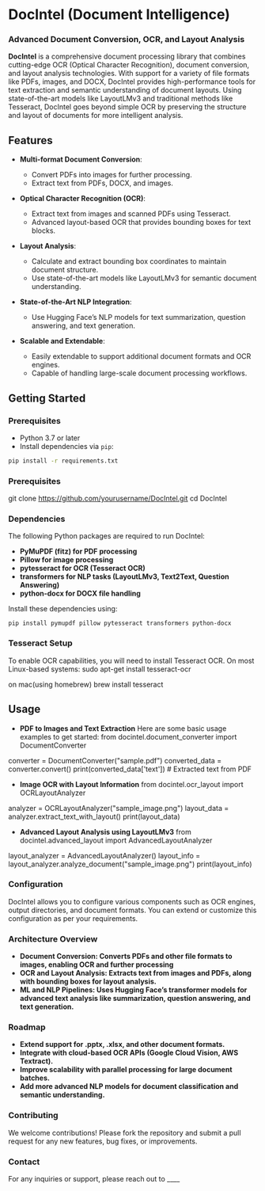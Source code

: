 # **DocIntel (Document Intelligence)**

### **Advanced Document Conversion, OCR, and Layout Analysis**

**DocIntel** is a comprehensive document processing library that combines cutting-edge OCR (Optical Character Recognition), document conversion, and layout analysis technologies. With support for a variety of file formats like PDFs, images, and DOCX, DocIntel provides high-performance tools for text extraction and semantic understanding of document layouts. Using state-of-the-art models like LayoutLMv3 and traditional methods like Tesseract, DocIntel goes beyond simple OCR by preserving the structure and layout of documents for more intelligent analysis.

## **Features**

- **Multi-format Document Conversion**:
    - Convert PDFs into images for further processing.
    - Extract text from PDFs, DOCX, and images.
  
- **Optical Character Recognition (OCR)**:
    - Extract text from images and scanned PDFs using Tesseract.
    - Advanced layout-based OCR that provides bounding boxes for text blocks.
  
- **Layout Analysis**:
    - Calculate and extract bounding box coordinates to maintain document structure.
    - Use state-of-the-art models like LayoutLMv3 for semantic document understanding.
  
- **State-of-the-Art NLP Integration**:
    - Use Hugging Face’s NLP models for text summarization, question answering, and text generation.
  
- **Scalable and Extendable**:
    - Easily extendable to support additional document formats and OCR engines.
    - Capable of handling large-scale document processing workflows.

## **Getting Started**

### **Prerequisites**

- Python 3.7 or later
- Install dependencies via `pip`:

```bash
pip install -r requirements.txt
```

### **Prerequisites**
git clone https://github.com/yourusername/DocIntel.git
cd DocIntel

### **Dependencies**
The following Python packages are required to run DocIntel:
- **PyMuPDF (fitz) for PDF processing**
- **Pillow for image processing**
- **pytesseract for OCR (Tesseract OCR)**
- **transformers for NLP tasks (LayoutLMv3, Text2Text, Question Answering)**
- **python-docx for DOCX file handling**

Install these dependencies using:
```
pip install pymupdf pillow pytesseract transformers python-docx
```
### **Tesseract Setup**
To enable OCR capabilities, you will need to install Tesseract OCR. On most Linux-based systems:
sudo apt-get install tesseract-ocr

on mac(using homebrew)
brew install tesseract

## **Usage**
- **PDF to Images and Text Extraction**
Here are some basic usage examples to get started:
from docintel.document_converter import DocumentConverter

converter = DocumentConverter("sample.pdf")
converted_data = converter.convert()
print(converted_data['text'])  # Extracted text from PDF

- **Image OCR with Layout Information**
from docintel.ocr_layout import OCRLayoutAnalyzer

analyzer = OCRLayoutAnalyzer("sample_image.png")
layout_data = analyzer.extract_text_with_layout()
print(layout_data)

- **Advanced Layout Analysis using LayoutLMv3**
from docintel.advanced_layout import AdvancedLayoutAnalyzer

layout_analyzer = AdvancedLayoutAnalyzer()
layout_info = layout_analyzer.analyze_document("sample_image.png")
print(layout_info)

### **Configuration**
DocIntel allows you to configure various components such as OCR engines, output directories, and document formats. You can extend or customize this configuration as per your requirements.

### **Architecture Overview**
- **Document Conversion: Converts PDFs and other file formats to images, enabling OCR and further processing**
- **OCR and Layout Analysis: Extracts text from images and PDFs, along with bounding boxes for layout analysis.**
- **ML and NLP Pipelines: Uses Hugging Face’s transformer models for advanced text analysis like summarization, question answering, and text generation.**

### **Roadmap**
- **Extend support for .pptx, .xlsx, and other document formats.**
- **Integrate with cloud-based OCR APIs (Google Cloud Vision, AWS Textract).**
- **Improve scalability with parallel processing for large document batches.**
- **Add more advanced NLP models for document classification and semantic understanding.**

### **Contributing**
We welcome contributions! Please fork the repository and submit a pull request for any new features, bug fixes, or improvements.

### **Contact**
For any inquiries or support, please reach out to ____
